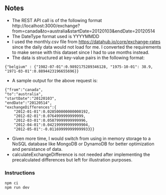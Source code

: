 ## Notes
- The REST API call is of the following format http://localhost:3000/exchange?from=canada&to=australia&startDate=20120103&endDate=20120514
- The DateType format used is YYYYMMDD
- I used the monthly.csv file from https://datahub.io/core/exchange-rates since the daily data would not load for me. I converted the requirements to make sense with this dataset since I had to use months instead.
- The data is structured at key-value pairs in the following format:
```
{"belgium" : {"1982-07-01":0.9892175289346128, "1975-10-01": 38.9, "1971-03-01":0.8894423196655696}}
```
- A sample output for the above request is:
```
{"from":"canada",
"to":"australia",
"startDate":"20120103",
"endDate":"20120514",
"exchangeDifferences":{
    "2012-01-01":0.028500000000000192,
    "2012-02-01":0.0764999999999999,
    "2012-03-01":0.05879999999999996,
    "2012-04-01":0.042199999999999904,
    "2012-05-01":-0.011699999999999933}}
```
- Given more time, I would switch from using in memory storage to a NoSQL database like MongoDB or DynamoDB for better optimization and persistance of data.
- calculateExchangeDifference is not needed after implementing the precalculated differences but left for illustration purposes.

### Instructions
```
npm ci
npm run dev
```